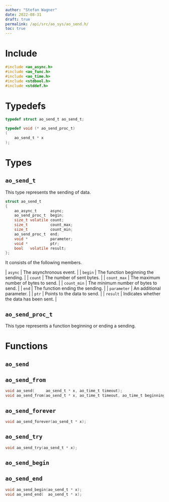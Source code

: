 ```yaml
---
author: "Stefan Wagner"
date: 2022-08-31
draft: true
permalink: /api/src/ao_sys/ao_send.h/
toc: true
---
```


# Include

```c
#include <ao_async.h>
#include <ao_func.h>
#include <ao_time.h>
#include <stdbool.h>
#include <stddef.h>
```

# Typedefs

```c
typedef struct ao_send_t ao_send_t;
```

```c
typedef void (* ao_send_proc_t)
(
    ao_send_t * x
);
```

# Types

## `ao_send_t`

This type represents the sending of data.

```c
struct ao_send_t
{
    ao_async_t      async;
    ao_send_proc_t  begin;
    size_t volatile count;
    size_t          count_max;
    size_t          count_min;
    ao_send_proc_t  end;
    void *          parameter;
    void *          ptr;
    bool   volatile result;
};
```

It consists of the following members.

| `async` | The asynchronous event. |
| `begin` | The function beginning the sending. |
| `count` | The number of sent bytes. |
| `count_max` | The maximum number of bytes to send. |
| `count_min` | The minimum number of bytes to send. |
| `end` | The function ending the sending. |
| `parameter` | An additional parameter. |
| `ptr` | Points to the data to send. |
| `result` | Indicates whether the data has been sent. |

## `ao_send_proc_t`

This type represents a function beginning or ending a sending.

# Functions

## `ao_send`
## `ao_send_from`

```c
void ao_send(     ao_send_t * x, ao_time_t timeout);
void ao_send_from(ao_send_t * x, ao_time_t timeout, ao_time_t beginning);
```

## `ao_send_forever`

```c
void ao_send_forever(ao_send_t * x);
```

## `ao_send_try`

```c
void ao_send_try(ao_send_t * x);
```

## `ao_send_begin`
## `ao_send_end`

```c
void ao_send_begin(ao_send_t * x);
void ao_send_end(  ao_send_t * x);
```
